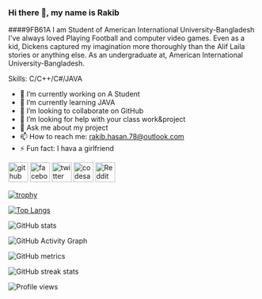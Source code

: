 ### Hi there 👋, my name is Rakib
####9FB61A  I am Student of American International University-Bangladesh
I've always loved Playing Football and computer video games. Even as a kid, Dickens captured my imagination more thoroughly than the Alif Laila stories or anything else. As an undergraduate at, American International University-Bangladesh.

Skills: C/C++/C#/JAVA

- 🔭 I’m currently working on  A Student 
- 🌱 I’m currently learning JAVA 
- 👯 I’m looking to collaborate on GitHub 
- 🤔 I’m looking for help with your class work&project 
- 💬 Ask me about my project 
- 📫 How to reach me: rakib.hasan.78@outlook.com 
- ⚡ Fun fact: I hava a girlfriend 


[<img src='https://cdn.jsdelivr.net/npm/simple-icons@3.0.1/icons/github.svg' alt='github' height='40'>](https://github.com/Rakib213)  [<img src='https://cdn.jsdelivr.net/npm/simple-icons@3.0.1/icons/facebook.svg' alt='facebook' height='40'>](https://www.facebook.com/4rakib)  [<img src='https://cdn.jsdelivr.net/npm/simple-icons@3.0.1/icons/twitter.svg' alt='twitter' height='40'>](https://twitter.com/Rakib2929)  [<img src='https://cdn.jsdelivr.net/npm/simple-icons@3.0.1/icons/codesandbox.svg' alt='codesandbox' height='40'>](https://codesandbox.io/u/Rakib213)  [<img src='https://cdn.jsdelivr.net/npm/simple-icons@3.0.1/icons/reddit.svg' alt='Reddit' height='40'>](https://www.reddit.com/user/4rakib)  

[![trophy](https://github-profile-trophy.vercel.app/?username=Rakib213)](https://github.com/ryo-ma/github-profile-trophy)

[![Top Langs](https://github-readme-stats.vercel.app/api/top-langs/?username=Rakib213)](https://github.com/anuraghazra/github-readme-stats)

![GitHub stats](https://github-readme-stats.vercel.app/api?username=Rakib213&show_icons=true&count_private=true)  

![GitHub Activity Graph](https://activity-graph.herokuapp.com/graph?username=Rakib213)  

![GitHub metrics](https://metrics.lecoq.io/Rakib213)  

![GitHub streak stats](https://github-readme-streak-stats.herokuapp.com/?user=Rakib213)  

![Profile views](https://gpvc.arturio.dev/Rakib213)  
